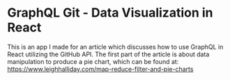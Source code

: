 # GraphQL Git - Data Visualization in React

This is an app I made for an article which discusses how to use GraphQL in React utilizing the GitHub API. The first part of the article is about data manipulation to produce a pie chart, which can be found at: https://www.leighhalliday.com/map-reduce-filter-and-pie-charts